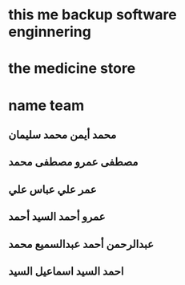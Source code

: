 # this me backup software enginnering
# **the medicine store**
# name team
##  محمد أيمن محمد سليمان
## مصطفى عمرو مصطفى محمد
## عمر علي عباس علي
## عمرو أحمد السيد أحمد
## عبدالرحمن أحمد عبدالسميع محمد
## احمد السيد اسماعيل السيد
